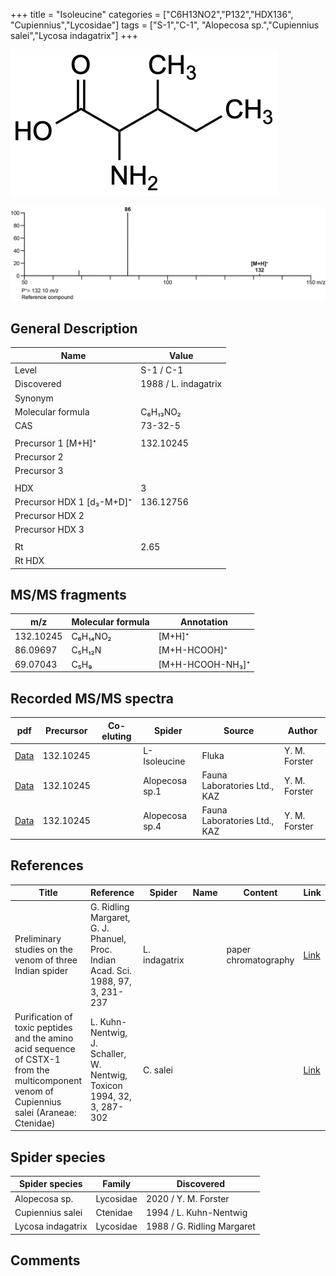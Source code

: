 +++
title = "Isoleucine"
categories = ["C6H13NO2","P132","HDX136",
"Cupiennius","Lycosidae"]
tags = ["S-1","C-1",
"Alopecosa sp.","Cupiennius salei","Lycosa indagatrix"]
+++

![](/img/Isoleucine.png)

![](/img_MSMS/132_Isoleucine.png)

## General Description

| Name                      | Value                |
|---------------------------|----------------------|
| Level                     | S-1 / C-1                    |
| Discovered                | 1988 / L. indagatrix |
| Synonym                   |                      |
| Molecular formula         | C₆H₁₃NO₂             |
| CAS                       | 73-32-5              |
|                           |                      |
| Precursor 1 [M+H]⁺        | 132.10245            |
| Precursor 2               |                      |
| Precursor 3               |                      |
|                           |                      |
| HDX                       | 3                    |
| Precursor HDX 1 [d₃-M+D]⁺ | 136.12756            |
| Precursor HDX 2           |                      |
| Precursor HDX 3           |                      |
|                           |                      |
| Rt                        | 2.65                 |
| Rt HDX                    |                      |

## MS/MS fragments

| m/z       | Molecular formula | Annotation       |
|-----------|-------------------|------------------|
| 132.10245 | C₆H₁₄NO₂          | [M+H]⁺           |
| 86.09697  | C₅H₁₂N            | [M+H-HCOOH]⁺     |
| 69.07043  | C₅H₉              | [M+H-HCOOH-NH₃]⁺ |

## Recorded MS/MS spectra

| pdf                                 | Precursor | Co-eluting | Spider       | Source | Author        |
|-------------------------------------|-----------|------------|--------------|--------|---------------|
| [Data](/pdf/132_Isoeucine_2-65.pdf) | 132.10245 |           | L-Isoleucine | Fluka  | Y. M. Forster |
| [Data](/pdf/Alopecosa-sp1/132_Isoeucine_Al-sp1.pdf) | 132.10245 |           | Alopecosa sp.1 | Fauna Laboratories Ltd., KAZ | Y. M. Forster |
| [Data](/pdf/Alopecosa-sp4/132_Isoeucine_Al-sp4.pdf) | 132.10245 |           | Alopecosa sp.4 | Fauna Laboratories Ltd., KAZ | Y. M. Forster |

## References

| Title                                                                                                                                      | Reference                                                                        | Spider        | Name | Content              | Link                                                         |
|--------------------------------------------------------------------------------------------------------------------------------------------|----------------------------------------------------------------------------------|---------------|------|----------------------|--------------------------------------------------------------|
| Preliminary studies on the venom of three Indian spider                                                                                    | G. Ridling Margaret, G. J. Phanuel, Proc. Indian Acad. Sci. 1988, 97, 3, 231-237 | L. indagatrix |      | paper chromatography | [Link](https://www.ias.ac.in/article/fulltext/anml/097/03/0231-0237) |
| Purification of toxic peptides and the amino acid sequence of CSTX-1 from the multicomponent venom of Cupiennius salei (Araneae: Ctenidae) | L. Kuhn-Nentwig, J. Schaller, W. Nentwig, Toxicon 1994, 32, 3, 287-302           | C. salei      |      |                      | [Link](https://doi.org/10.1016/0041-0101(94)90082-5)                 |

## Spider species

| Spider species    | Family    | Discovered                 |
|-------------------|-----------|----------------------------|
| Alopecosa sp. | Lycosidae | 2020 / Y. M. Forster |
| Cupiennius salei  | Ctenidae  | 1994 / L. Kuhn-Nentwig     |
| Lycosa indagatrix | Lycosidae | 1988 / G. Ridling Margaret |

## Comments